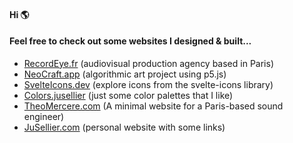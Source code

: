 #### Hi 🌎 
#### Feel free to check out some websites I designed & built...
- [RecordEye.fr](https://recordeye.fr) (audiovisual production agency based in Paris)
- [NeoCraft.app](https://neocraft.app) (algorithmic art project using p5.js)
- [SvelteIcons.dev](https://svelteicons.dev) (explore icons from the svelte-icons library)
- [Colors.jusellier](https://colors.jusellier.com) (just some color palettes that I like)
- [TheoMercere.com](https://theomercere.com) (A minimal website for a Paris-based sound engineer)
- [JuSellier.com](https://jusellier.com) (personal website with some links)
